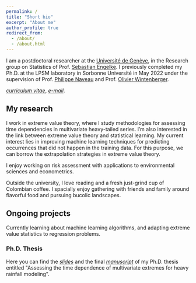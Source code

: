 ```yaml
---
permalink: /
title: "Short bio"
excerpt: "About me"
author_profile: true
redirect_from: 
  - /about/
  - /about.html
---
```



I am a postdoctoral researcher at the [Université de Genève](https://www.unige.ch/gsem/fr/recherche/corps-professoral/chercheurs/gloria-buritica-borda/), in the Research group on Statistics of Prof. [Sebastian Engelke](http://www.sengelke.com). I previously completed my Ph.D. at the LPSM laboratory in Sorbonne Université in May 2022 under the supervision of Prof. [Philippe Naveau](https://www.lsce.ipsl.fr/Phocea/Pisp/visu.php?id=176&uid=naveau) and Prof. [Olivier Wintenberger](http://wintenberger.fr). 


[*curriculum vitae*](/files/CV_BURITICA.pdf), [*e-mail*](mailto:gloria.buriticaborda@unige.ch).


## My research

I work in extreme value theory, where I study methodologies for assessing time dependencies in multivariate heavy-tailed series. I’m also interested in the link between extreme value theory and statistical learning. My current interest lies in improving machine learning techniques for predicting occurrences that did not happen in the training data. For this purpose, we can borrow the extrapolation strategies in extreme value theory.

I enjoy working on risk assessment with applications to environmental sciences and econometrics.

Outside the university, I love reading and a fresh just-grind cup of Colombian coffee. I spacially enjoy gathering with friends and family around flavorful food and pursuing bucolic landscapes. 

## Ongoing projects

Currently learning about machine learning algorithms, and adapting extreme value statistics to regression problems.

### Ph.D. Thesis 

Here you can find the [*slides*](/files/Oral_slides-10.pdf) and the final [*manuscript*](/files/these_archivage_3701601.pdf) of my Ph.D. thesis entitled "Assessing the time dependence of multivariate extremes for heavy rainfall modeling”.



  
